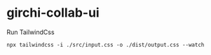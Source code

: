 # girchi-collab-ui
Run TailwindCss
```
npx tailwindcss -i ./src/input.css -o ./dist/output.css --watch
```